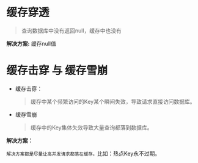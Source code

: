 
# 缓存穿透
> 查询数据库中没有返回null，缓存中也没有

**解决方案:** 缓存null值
# 缓存击穿 与 缓存雪崩
- 缓存击穿：
  > 缓存中某个频繁访问的Key某个瞬间失效，导致请求直接访问数据库。
- 缓存雪崩
  > 缓存中的Key集体失效导致大量查询都落到数据库。

**解决方案：**

`解决方案都是尽量让高并发请求都落在缓存。`比如：热点Key永不过期。
  